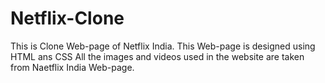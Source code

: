 # Netflix-Clone
This is Clone Web-page of Netflix India.
This Web-page is designed using HTML ans CSS
All the images and videos used in the website are taken from Naetflix India Web-page.
